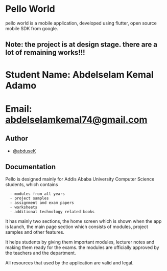 
# Pello World

pello world is a mobile application, developed using flutter, open source mobile SDK from google.

## Note: the project is at design stage. there are a lot of remaining works!!!

# Student Name: Abdelselam Kemal Adamo
# Email: abdelselamkemal74@gmail.com

## Author

- [@abduseK](https://www.github.com/abduseK)


## Documentation



Pello is designed mainly for Addis Ababa University Computer Science students, which contains
      
      - modules from all years
      - project samples
      - assignment and exam papers
      - worksheets
      - additional technology related books
    
It has mainly two sections, the home screen which is shown when the app is launch,
the main page section which consists of modules, project samples and other features.

It helps students by giving them important modules, lecturer notes and making them ready for the exams.
the modules are officially approved by the teachers and the department.

All resources that used by the application are valid and legal.

